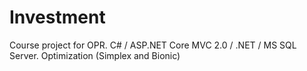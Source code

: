 # Investment
Course project for OPR. C# / ASP.NET Core MVC 2.0 / .NET / MS SQL Server. Optimization (Simplex and Bionic)
